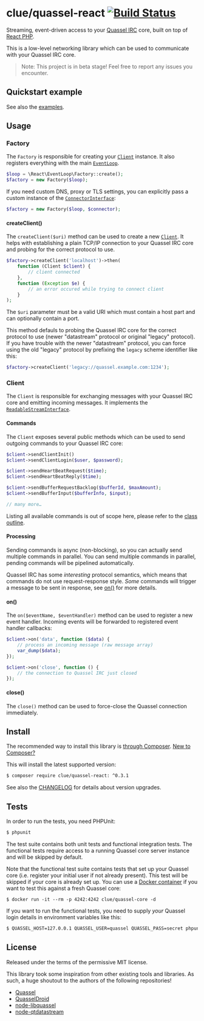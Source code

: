 # clue/quassel-react [![Build Status](https://travis-ci.org/clue/php-quassel-react.svg?branch=master)](https://travis-ci.org/clue/php-quassel-react)

Streaming, event-driven access to your [Quassel IRC](http://quassel-irc.org/) core,
built on top of [React PHP](http://reactphp.org/).

This is a low-level networking library which can be used to communicate with your Quassel IRC core.

> Note: This project is in beta stage! Feel free to report any issues you encounter.

## Quickstart example

See also the [examples](examples).


## Usage

### Factory

The `Factory` is responsible for creating your [`Client`](#client) instance.
It also registers everything with the main [`EventLoop`](https://github.com/reactphp/event-loop#usage).

```php
$loop = \React\EventLoop\Factory::create();
$factory = new Factory($loop);
```

If you need custom DNS, proxy or TLS settings, you can explicitly pass a
custom instance of the [`ConnectorInterface`](https://github.com/reactphp/socket-client#connectorinterface):

```php
$factory = new Factory($loop, $connector);
```

#### createClient()

The `createClient($uri)` method can be used to create a new [`Client`](#client).
It helps with establishing a plain TCP/IP connection to your Quassel IRC core
and probing for the correct protocol to use.

```php
$factory->createClient('localhost')->then(
    function (Client $client) {
        // client connected
    },
    function (Exception $e) {
        // an error occured while trying to connect client
    }
);
```

The `$uri` parameter must be a valid URI which must contain a host part and can optionally contain a port.

This method defauls to probing the Quassel IRC core for the correct protocol to
use (newer "datastream" protocol or original "legacy" protocol).
If you have trouble with the newer "datastream" protocol, you can force using
the old "legacy" protocol by prefixing the `legacy` scheme identifier like this:

```php
$factory->createClient('legacy://quassel.example.com:1234');
```

### Client

The `Client` is responsible for exchanging messages with your Quassel IRC core
and emitting incoming messages.
It implements the [`ReadableStreamInterface`](https://github.com/reactphp/stream#readablestreaminterface).

#### Commands

The `Client` exposes several public methods which can be used to send outgoing commands to your Quassel IRC core:

```php
$client->sendClientInit()
$client->sendClientLogin($user, $password);

$client->sendHeartBeatRequest($time);
$client->sendHeartBeatReply($time);

$client->sendBufferRequestBacklog($bufferId, $maxAmount);
$client->sendBufferInput($bufferInfo, $input);

// many more…
```

Listing all available commands is out of scope here, please refer to the [class outline](src/Client.php).

#### Processing

Sending commands is async (non-blocking), so you can actually send multiple commands in parallel.
You can send multiple commands in parallel, pending commands will be pipelined automatically.

Quassel IRC has some *interesting* protocol semantics, which means that commands do not use request-response style.
*Some* commands will trigger a message to be sent in response, see [on()](#on) for more details.

#### on()

The `on($eventName, $eventHandler)` method can be used to register a new event handler.
Incoming events will be forwarded to registered event handler callbacks:

```php
$client->on('data', function ($data) {
    // process an incoming message (raw message array)
    var_dump($data);
});

$client->on('close', function () {
    // the connection to Quassel IRC just closed
});
```

#### close()

The `close()` method can be used to force-close the Quassel connection immediately.

## Install

The recommended way to install this library is [through Composer](http://getcomposer.org).
[New to Composer?](http://getcomposer.org/doc/00-intro.md)

This will install the latest supported version:

```bash
$ composer require clue/quassel-react: ^0.3.1
```

See also the [CHANGELOG](CHANGELOG.md) for details about version upgrades.

## Tests

In order to run the tests, you need PHPUnit:

```bash
$ phpunit
```

The test suite contains both unit tests and functional integration tests.
The functional tests require access to a running Quassel core server instance
and will be skipped by default.

Note that the functional test suite contains tests that set up your Quassel core
(i.e. register your initial user if not already present). This test will be skipped
if your core is already set up.
You can use a [Docker container](https://github.com/clue/docker-quassel-core)
if you want to test this against a fresh Quassel core:

```
$ docker run -it --rm -p 4242:4242 clue/quassel-core -d
```

If you want to run the functional tests, you need to supply *your* Quassel login
details in environment variables like this:

```bash
$ QUASSEL_HOST=127.0.0.1 QUASSEL_USER=quassel QUASSEL_PASS=secret phpunit
```

## License

Released under the terms of the permissive MIT license.

This library took some inspiration from other existing tools and libraries.
As such, a huge shoutout to the authors of the following repositories!
 
* [Quassel](https://github.com/quassel/quassel)
* [QuasselDroid](https://github.com/sandsmark/QuasselDroid)
* [node-libquassel](https://github.com/magne4000/node-libquassel)
* [node-qtdatastream](https://github.com/magne4000/node-qtdatastream)
